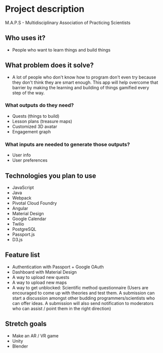 # Project description

M.A.P.S - Multidisciplinary Association of Practicing Scientists

## Who uses it? 

* People who want to learn things and build things

## What problem does it solve?
 
* A lot of people who don't know how to program don't even try because they don't think they are smart enough. This app will help overcome that barrier by making the learning and building of things gamified every step of the way.

### What outputs do they need?

* Quests (things to build)
* Lesson plans (treasure maps)
* Customized 3D avatar
* Engagement graph

### What inputs are needed to generate those outputs?

* User info
* User preferences

## Technologies you plan to use

* JavaScript
* Java
* Webpack
* Pivotal Cloud Foundry
* Angular
* Material Design
* Google Calendar
* Twilio
* PostgreSQL
* Passport.js
* D3.js


## Feature list

* Authentication with Passport + Google OAuth
* Dashboard with Material Design
* A way to upload new quests
* A way to upload new maps
* A way to get unblocked: Scientific method questionnaire (Users are encouraged to come up with theories and test them. A submission can start a discussion amongst other budding programmers/scientists who can offer ideas. A submission will also send notification to moderators who can assist / point them in the right direction)

## Stretch goals
 
* Make an AR / VR game
* Unity
* Blender

